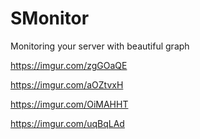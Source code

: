 # SMonitor
Monitoring your server with beautiful graph

https://imgur.com/zgGOaQE

https://imgur.com/aOZtvxH

https://imgur.com/OiMAHHT

https://imgur.com/uqBqLAd
